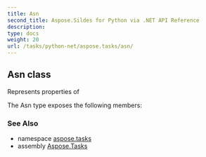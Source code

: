 ```yaml
---
title: Asn
second_title: Aspose.Sildes for Python via .NET API Reference
description: 
type: docs
weight: 20
url: /tasks/python-net/aspose.tasks/asn/
---
```


## Asn class

Represents properties of

The Asn type exposes the following members:

### See Also

* namespace [aspose.tasks](/tasks/python-net/aspose.tasks/)
* assembly [Aspose.Tasks](/tasks/python-net/)

